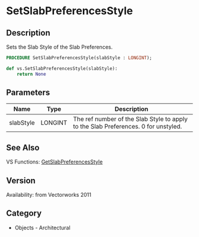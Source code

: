 # SetSlabPreferencesStyle

## Description
Sets the Slab Style of the Slab Preferences.

```pascal
PROCEDURE SetSlabPreferencesStyle(slabStyle : LONGINT);
```

```python
def vs.SetSlabPreferencesStyle(slabStyle):
    return None
```

## Parameters
|Name|Type|Description|
|---|---|---|
|slabStyle|LONGINT|The ref number of the Slab Style to apply to the Slab Preferences. 0 for unstyled.|

## See Also
VS Functions:
[GetSlabPreferencesStyle](GetSlabPreferencesStyle.md)

## Version
Availability: from Vectorworks 2011

## Category
* Objects - Architectural

